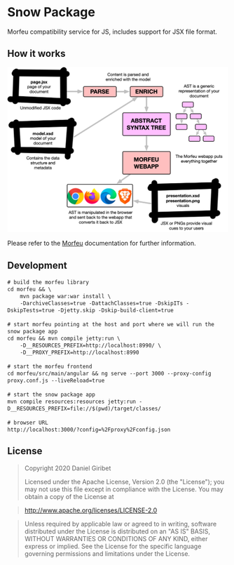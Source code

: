 # Snow Package
Morfeu compatibility service for JS, includes support for JSX file format.

## How it works

![How it works](./src/site/img/how-it-works.png)


Please refer to the [Morfeu](https://github.com/danigiri/morfeu) documentation for further information.


## Development

    # build the morfeu library
    cd morfeu && \
        mvn package war:war install \
        -DarchiveClasses=true -DattachClasses=true -DskipITs -DskipTests=true -Djetty.skip -Dskip-build-client=true 
    
    # start morfeu pointing at the host and port where we will run the snow package app
    cd morfeu && mvn compile jetty:run \
        -D__RESOURCES_PREFIX=http://localhost:8990/ \
        -D__PROXY_PREFIX=http://localhost:8990
        
    # start the morfeu frontend
    cd morfeu/src/main/angular && ng serve --port 3000 --proxy-config proxy.conf.js --liveReload=true

    # start the snow package app
    mvn compile resources:resources jetty:run -D__RESOURCES_PREFIX=file://$(pwd)/target/classes/

    # browser URL
    http://localhost:3000/?config=%2Fproxy%2Fconfig.json

## License

> Copyright 2020 Daniel Giribet
>
> Licensed under the Apache License, Version 2.0 (the "License");
> you may not use this file except in compliance with the License.
> You may obtain a copy of the License at

>   http://www.apache.org/licenses/LICENSE-2.0

> Unless required by applicable law or agreed to in writing, software
> distributed under the License is distributed on an "AS IS" BASIS,
> WITHOUT WARRANTIES OR CONDITIONS OF ANY KIND, either express or implied.
> See the License for the specific language governing permissions and
> limitations under the License.
    